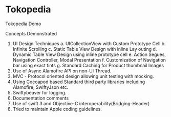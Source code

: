 # Tokopedia
Tokopedia Demo

Concepts Demonstrated

1. UI Design Techniques
    a. UICollectionView with Custom Prototype Cell
    b. Infinite Scrolling
    c. Static Table View Design with inline Lay outing
    d. Dynamic Table View Design  using inline prototype cell
    e. Action Segues, Navigation Controller, Modal Presentation
    f. Customization  of Navigation bar using exact tints
    g. Standard Caching for Product thumbnail Images
2. Use of Async Alamofire API on non-UI Thread.
3. MVC - Protocol oriented design allowing unit testing with mocking.
4. Using Cocoapod based Standard third party libraries including Alamofire, SwiftyJson etc.
5. Swiftybeaver for logging.
6. Documentation comments
7. Use  of swift 3 and Objective-C interoperability(Bridging-Header)
8. Tried to maintain Apple coding guidelines.
